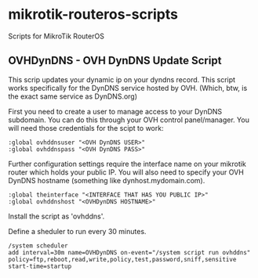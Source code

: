 mikrotik-routeros-scripts
=========================
Scripts for MikroTik RouterOS


OVHDynDNS - OVH DynDNS Update Script
------------------------------------
This scrip updates your dynamic ip on your dyndns record. This script works specifically for the DynDNS service hosted by OVH. (Which, btw, is the exact same service as DynDNS.org)

First you need to create a user to manage access to your DynDNS subdomain. You can do this through your OVH control panel/manager. You will need those credentials for the scipt to work:

    :global ovhddnsuser "<OVH DynDNS USER>"
    :global ovhddnspass "<OVH DynDNS PASS>"
  
Further configuration settings require the interface name on your mikrotik router which holds your public IP. You will also need to specify your OVH DynDNS hostname (something like dynhost.mydomain.com).

    :global theinterface "<INTERFACE THAT HAS YOU PUBLIC IP>"
    :global ovhddnshost "<OVHDynDNS HOSTNAME>"

Install the script as 'ovhddns'.

Define a sheduler to run every 30 minutes.

    /system scheduler 
    add interval=30m name=OVHDynDNS on-event="/system script run ovhddns" policy=ftp,reboot,read,write,policy,test,password,sniff,sensitive start-time=startup

